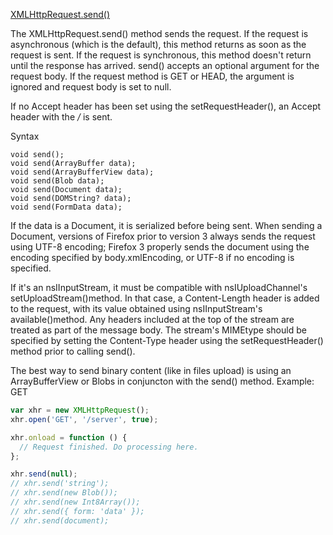 [XMLHttpRequest.send()](https://developer.mozilla.org/en-US/docs/Web/API/XMLHttpRequest/send)

The XMLHttpRequest.send() method sends the request. If the request is asynchronous (which is the default), this method returns as soon as the request is sent. If the request is synchronous, this method doesn't return until the response has arrived. send() accepts an optional argument for the request body. If the request method is GET or HEAD, the argument is ignored and request body is set to null.

If no Accept header has been set using the setRequestHeader(), an Accept header with the */* is sent.


Syntax

```
void send();
void send(ArrayBuffer data);
void send(ArrayBufferView data);
void send(Blob data);
void send(Document data);
void send(DOMString? data);
void send(FormData data);
```

If the data is a Document, it is serialized before being sent. When sending a Document, versions of Firefox prior to version 3 always sends the request using UTF-8 encoding; Firefox 3 properly sends the document using the encoding specified by body.xmlEncoding, or UTF-8 if no encoding is specified.

If it's an nsIInputStream, it must be compatible with nsIUploadChannel's setUploadStream()method. In that case, a Content-Length header is added to the request, with its value obtained using nsIInputStream's available()method. Any headers included at the top of the stream are treated as part of the message body. The stream's MIMEtype should be specified by setting the Content-Type header using the setRequestHeader() method prior to calling send().

The best way to send binary content (like in files upload) is using an ArrayBufferView or Blobs in conjuncton with the send() method.
Example: GET

```js
var xhr = new XMLHttpRequest();
xhr.open('GET', '/server', true);

xhr.onload = function () {
  // Request finished. Do processing here.
};

xhr.send(null);
// xhr.send('string');
// xhr.send(new Blob());
// xhr.send(new Int8Array());
// xhr.send({ form: 'data' });
// xhr.send(document);
```

